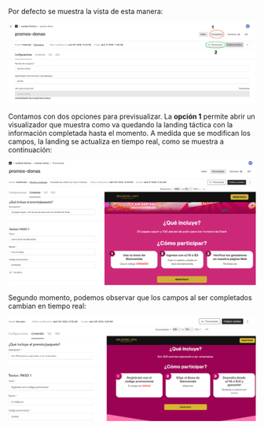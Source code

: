 Por defecto se muestra la vista de esta manera:

![Previsualizar](images/Previsualizar.png)

Contamos con dos opciones para previsualizar. La **opción 1** permite abrir un visualizador que muestra como va quedando la landing táctica con la información completada hasta el momento. A medida que se modifican los campos, la landing se actualiza en tiempo real, como se muestra a continuación:

![Previsualizar primer parte](images/Previsualizar-first-part.png)

Segundo momento, podemos observar que los campos al ser completados cambian en tiempo real:

![Previsualizar segunda parte](images/Previsualizar-second-part.png)
